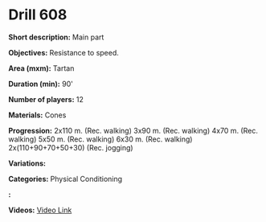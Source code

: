 # Drill 608

**Short description:**
Main part

**Objectives:**
Resistance to speed.

**Area (mxm):**
Tartan

**Duration (min):**
90'

**Number of players:**
12

**Materials:**
Cones

**Progression:**
2x110 m. (Rec. walking) 3x90 m. (Rec. walking) 4x70 m. (Rec. walking) 5x50 m. (Rec. walking) 6x30 m. (Rec. walking) 2x(110+90+70+50+30) (Rec. jogging)

**Variations:**


**Categories:**
Physical Conditioning

**:**


**Videos:**
[Video Link](https://www.youtube.com/embed/5-GNg-sJujc)

